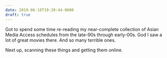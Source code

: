 ```yaml
---
date: 2019-06-16T19:39:44-0600
draft: true
---
```




Got to spend some time re-reading my near-complete collection of Asian Media Access schedules from the late-90s through early-00s. God I saw a lot of great movies there. And so many terrible ones.

Next up, scanning these things and getting them online.



